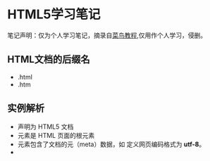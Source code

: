 # HTML5学习笔记

笔记声明：仅为个人学习笔记，摘录自[菜鸟教程](https://www.runoob.com/),仅用作个人学习，侵删。

## HTML文档的后缀名

- .html
- .htm

## 实例解析

- **<!DOCTYPE html>** 声明为 HTML5 文档
- **<html>** 元素是 HTML 页面的根元素
- **<head>** 元素包含了文档的元（meta）数据，如 **<meta charset="utf-8">** 定义网页编码格式为 **utf-8**。
- **<title>** 元素描述了文档的标题
- **<body>** 元素包含了可见的页面内容
- **<h1>** 元素定义一个大标题
- **<p>** 元素定义一个段落

**注：**在浏览器的页面上使用键盘上的 F12 按键开启调试模式，就可以看到组成标签。

## 什么是HTML?

HTML 是用来描述网页的一种语言。

- HTML 指的是超文本标记语言: **H**yper**T**ext **M**arkup **L**anguage
- HTML 不是一种编程语言，而是一种**标记**语言
- 标记语言是一套**标记标签** (markup tag)
- HTML 使用标记标签来**描述**网页
- HTML 文档包含了HTML **标签**及**文本**内容
- HTML文档也叫做 **web 页面**

## HTML 标签

HTML 标记标签通常被称为 HTML 标签 (HTML tag)。

- HTML 标签是由*尖括号*包围的关键词，比如 <html>
- HTML 标签通常是*成对出现*的，比如 <b> 和 </b>
- 标签对中的第一个标签是*开始标签*，第二个标签是*结束标签*
- 开始和结束标签也被称为*开放标签*和*闭合标签*

## HTML 元素

"HTML 标签" 和 "HTML 元素" 通常都是描述同样的意思.

但是严格来讲, 一个 HTML 元素包含了开始标签与结束标签

## Web 浏览器

Web浏览器（如谷歌浏览器，Internet Explorer，Firefox，Safari）是用于读取HTML文件，并将其作为网页显示。

浏览器并不是直接显示的HTML标签，但可以使用标签来决定如何展现HTML页面的内容给用户



1、***.html** 文件跟 ***.jpg** 文件(f盘)在不同目录下：

```
<img src="file:///f:/*.jpg" width="300" height="120"/>
```

2、***.html** 文件跟 ***.jpg** 图片在相同目录下：

```
<img src="*.jpg" width="300" height="120"/>
```

3、***.html** 文件跟 ***.jpg** 图片在不同目录下：

a、图片 ***.jpg** 在 **image** 文件夹中，*.html 跟 **image** 在同一目录下：

```
<img src="image/*.jpg/"width="300" height="120"/>
```

b、图片 ***.jpg** 在 **image** 文件夹中，***.html** 在 **connage** 文件夹中，**image** 跟 **connage** 在同一目录下：

```
<img src="../image/*.jpg/"width="300" height="120"/>
```

4、如果图片来源于网络，那么写绝对路径：

```
<img src="http://static.runoob.com/images/runoob-logo.png" width="300" height="120"/>
```



**HTML 中 href、src 区别**

href 是 Hypertext Reference 的缩写，表示超文本引用。用来建立当前元素和文档之间的链接。常用的有：link、a。例如：

```
<link href="reset.css" rel=”stylesheet“/>
```

浏览器会识别该文档为 css 文档，并行下载该文档，并且不会停止对当前文档的处理。这也是建议使用 link，而不采用 @import 加载 css 的原因。 src 是 source 的缩写，src 的内容是页面必不可少的一部分，是引入。src 指向的内容会嵌入到文档中当前标签所在的位置。常用的有：img、script、iframe。例如:

```
<script src="script.js"></script>
```

当浏览器解析到该元素时，会暂停浏览器的渲染，直到该资源加载完毕。这也是将js脚本放在底部而不是头部得原因。

简而言之，src 用于替换当前元素；href 用于在当前文档和引用资源之间建立联系。



**MacOS 如何加载图片以及文件目录有空格**

MacOS 是没有硬盘分区的，所以引用文件直接：

```
<img src="file:///Users/usrn/location" width="x" height="y"/>
```

假设文件目录有空格，直接将空格换成：

```
%20
```

如下:

```
<img src="file:///Users/usrn/Desktop/location/space%20space/Images/IMG.png" width="x" height="y"/>
```

## HTML 元素语法

- HTML 元素以**开始标签**起始
- HTML 元素以**结束标签**终止
- **元素的内容**是开始标签与结束标签之间的内容
- 某些 HTML 元素具有**空内容（empty content）**
- 空元素**在开始标签中进行关闭**（以开始标签的结束而结束）
- 大多数 HTML 元素可拥有**属性**

# HTML 属性

------

属性是 HTML 元素提供的附加信息。

------

## HTML 属性

- HTML 元素可以设置**属性**
- 属性可以在元素中添加**附加信息**
- 属性一般描述于**开始标签**
- 属性总是以名称/值对的形式出现，**比如：name="value"**。

| class | 为html元素定义一个或多个类名（classname）(类名从样式文件引入) |
| ----- | ------------------------------------------------------------ |
| id    | 定义元素的唯一id                                             |
| style | 规定元素的行内样式（inline style）                           |
| title | 描述了元素的额外信息 (作为工具条使用)                        |

1. 属性和属性值，尽量小写，本来这样做也方便些。
2. class 属性可以多用 **class=" "** （引号里面可以填入多个class属性）
3. id 属性只能单独设置 **id=" "**（只能填写一个，多个无效）

# HTML 链接

nofollow 是 HTML 页面中 a 标签的属性值。这个标签的意义是告诉搜索引擎"不要追踪此网页上的链接或不要追踪此特定链接"。

nofollow 是 HTML 页面中 a 标签的属性值。它的出现为网站管理员提供了一种方式，即告诉搜索引擎"不要追踪此网页上的链接"或"不要追踪此特定链接"。这个标签的意义是告诉搜索引擎这个链接不是经过作者信任的，所以这个链接不是一个信任票。

```
<a href="http://www.runoob.com/" target="_blank" rel="noopener noreferrer">访问菜鸟教程!</a> 
```

后面最好加上：

```
rel="noopener noreferrer"
```

意思是不会打开其他的网站，因为恶意病毒可能会修改你的浏览器空白页地址。



## HTML <head> 元素

<head> 元素包含了所有的头部标签元素。在 <head>元素中你可以插入脚本（scripts）, 样式文件（CSS），及各种meta信息。

可以添加在头部区域的元素标签为: <title>, <style>, <meta>, <link>, <script>, <noscript> 和 <base>。



## HTML <title> 元素

<title> 标签定义了不同文档的标题。

<title> 在 HTML/XHTML 文档中是必须的。

<title> 元素:

- 定义了浏览器工具栏的标题
- 当网页添加到收藏夹时，显示在收藏夹中的标题
- 显示在搜索引擎结果页面的标题



## HTML <base> 元素

<base> 标签描述了基本的链接地址/链接目标，该标签作为HTML文档中所有的链接标签的默认链接:

```
<head>
<base href="http://www.runoob.com/images/" target="_blank">
</head>
```

------

## HTML <link> 元素

<link> 标签定义了文档与外部资源之间的关系。

<link> 标签通常用于链接到样式表:

```
<head>
<link rel="stylesheet" type="text/css" href="mystyle.css">
</head>
```



------

## HTML <style> 元素

<style> 标签定义了HTML文档的样式文件引用地址.

在<style> 元素中你也可以直接添加样式来渲染 HTML 文档:

```
<head>
<style type="text/css">
body {background-color:yellow}
p {color:blue}
</style>
</head>
```



## HTML <meta> 元素

meta标签描述了一些基本的元数据。

<meta> 标签提供了元数据.元数据也不显示在页面上，但会被浏览器解析。

META 元素通常用于指定网页的描述，关键词，文件的最后修改时间，作者，和其他元数据。

元数据可以使用于浏览器（如何显示内容或重新加载页面），搜索引擎（关键词），或其他Web服务。

<meta> 一般放置于 <head> 区域



## <meta> 标签- 使用实例

为搜索引擎定义关键词:

```
<meta name="keywords" content="HTML, CSS, XML, XHTML, JavaScript">
```

为网页定义描述内容:

```
<meta name="description" content="免费 Web & 编程 教程">
```

定义网页作者:

```
<meta name="author" content="Runoob">
```

每30秒钟刷新当前页面:

```
<meta http-equiv="refresh" content="30">
```



HTML<title>元素不仅可以显示文本，也可以在左侧显示logo等图片。

显示时，要将<link>标签放入<head>里。

举例：

```
<!doctype HTML>
<html>
<head>
<link rel="shortcut icon" href="图片url">
<title>这是一个带图片的标签</title>
</head>
<body>
……
……
……
</body>
</html>
```



**head 标签和 header 标签的不同**

head 标签用于定义文档头部，它是所有头部元素的容器。<head> 中的元素可以引用脚本、指示浏览器在哪里找到样式表、提供元信息等等。

如：

```
<html>
  <head>
     <title>文档标题</title>
  </head>
</html>
```

header 标签用于定义文档的页眉（介绍信息）。

如：

```
<html>
  <body>
    <header>
        <p>段落</p>
        <h1>一级标题</h1>
    </header>
  </body>
</html>
```

注意千万不要弄混。



表格三要素 **table、tr、td** 缺一不可。

<table> 标签常用属性：

```
border="1"   表格边框的宽度
bordercolor="#fff"   表格边框的颜色
cellspacing="5"   单元格之间的间距
width="500"   表格的总宽度
height="100"   表格的总高度
align="right"   表格整体对齐方式    (参数有  left、center、right)
bgcolor="#fff"   表格整体的背景色
```

<tr> 标签的常用属性:

```
bgcolor="#fff"    行的颜色
align="right"    行内文字的水平对齐方式    (参数有left、center、right)
valign="top"     行内文字的垂直对齐方式    (参数有top、middle、bottom)
```

<td>、<th> 标签的常用属性:

```
width="500"    单元格的宽度，设置后对当前一列的单元格都有影响
height="100"   单元格的高度，设置后对当前一行的单元格都有影响
bgcolor="fff"  单元格的背景色
align="right"  单元格文字的水平对齐方式    (参数left、center、right)
rowspan="3"    合并垂直水平方向的单元格
colspan="3"    合并水平方向单元格
valign="top"   单元格文字的垂直对齐方式    (参数middle、bottom、top) 
```

引号里的数字和颜色代码均可以更改。

表格结构语义标签：

-  1.<table>：表格根元素。
-  2.<thead>：表格头。
-  3.<tbody>：表格体。
-  4.<tfoot>：表格尾，一般可忽略该结构。
-  5.<tr>：表格行。

表格内容标签：

-  1.<th>：表头单元格。
-  2.<td>：表体单元格。

跨列：colspan

跨行：rowspan

单元格内边距：cellpadding

单元格外边距：cellspacing

col 和 colgroup 用于便捷定义表格指定列的样式。

## 注意事项 - 有用提示

**提示:** 列表项内部可以使用段落、换行符、图片、链接以及其他列表等等。

## HTML <script> 标签

<script> 标签用于定义客户端脚本，比如 JavaScript。

<script> 元素既可包含脚本语句，也可通过 src 属性指向外部脚本文件。

JavaScript 最常用于图片操作、表单验证以及内容动态更新。

# [HTML 速查列表](https://www.runoob.com/html/html-quicklist.html)

